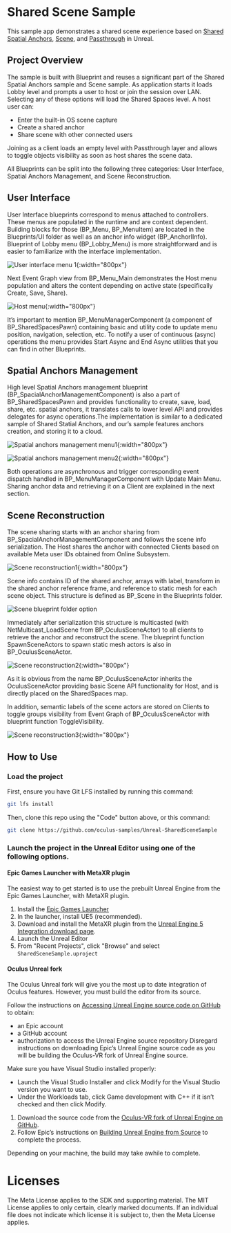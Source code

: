 # Shared Scene Sample

This sample app demonstrates a shared scene experience based on [Shared Spatial Anchors](https://developer.oculus.com/documentation/unreal/unreal-shared-spatial-anchors/), [Scene](https://developer.oculus.com/documentation/unreal/unreal-scene-overview/), and [Passthrough](https://developer.oculus.com/documentation/unreal/unreal-passthrough-overview/) in Unreal.

## Project Overview
The sample is built with Blueprint and reuses a significant part of the Shared Spatial Anchors sample and Scene sample. As application starts it loads Lobby level and prompts a user to host or join the session over LAN. Selecting any of these options will load the Shared Spaces level. A host user can:

* Enter the built-in OS scene capture
* Create a shared anchor
* Share scene with other connected users

Joining as a client loads an empty level with Passthrough layer and allows to toggle objects visibility as soon as host shares the scene data.

All Blueprints can be split into the following three categories: User Interface, Spatial Anchors Management, and Scene Reconstruction.

## User Interface

User Interface blueprints correspond to menus attached to controllers. These menus are populated in the runtime and are context dependent. Building blocks for those (BP_Menu, BP_MenuItem) are located in the Blueprints/UI folder as well as an anchor info widget (BP_AnchorIInfo). Blueprint of Lobby menu (BP_Lobby_Menu) is more straightforward and is easier to familiarize with the interface implementation.

![User interface menu 1](Media/unreal-user-interface-menu1.png){:width="800px"}

Next Event Graph view from BP_Menu_Main demonstrates the Host menu population and alters the content depending on active state (specifically Create, Save, Share).

![Host menu](Media/unreal-host-menu-bp.png){:width="800px"}

It’s important to mention BP_MenuManagerComponent (a component of BP_SharedSpacesPawn) containing basic and utility code to update menu position, navigation, selection, etc. To notify a user of continuous (async) operations the menu provides Start Async and End Async utilities that you can find in other Blueprints.

## Spatial Anchors Management

High level Spatial Anchors management blueprint (BP_SpacialAnchorManagementComponent) is also a part of BP_SharedSpacesPawn and provides functionality to create, save, load, share, etc. spatial anchors, it translates calls to lower level API and provides delegates for async operations.The implementation is similar to a dedicated sample of Shared Statial Anchors, and our’s sample features anchors creation, and storing it to a cloud.

![Spatial anchors management menu1](Media/unreal-spatial-anchor-menu1.png){:width="800px"}

![Spatial anchors management menu2](Media/unreal-spatial-anchor-menu2.png){:width="800px"}

Both operations are asynchronous and trigger corresponding event dispatch handled in BP_MenuManagerComponent with Update Main Menu. Sharing anchor data and retrieving it on a Client are explained in the next section.

## Scene Reconstruction
The scene sharing starts with an anchor sharing from BP_SpacialAnchorManagementComponent and follows the scene info serialization. The Host shares the anchor with connected Clients based on available Meta user IDs obtained from Online Subsystem.

![Scene reconstruction1](Media/unreal-scene-menu1.png){:width="800px"}

Scene info contains ID of the shared anchor, arrays with label, transform in the shared anchor reference frame, and reference to static mesh for each scene object. This structure is defined as BP_Scene in the Blueprints folder.

![Scene blueprint folder option](Media/unreal-scene-blueprint-folder.png)

Immediately after serialization this structure is multicasted (with NetMulticast_LoadScene from BP_OculusSceneActor) to all clients to retrieve the anchor and reconstruct the scene. The blueprint function SpawnSceneActors to spawn static mesh actors is also in BP_OculusSceneActor.

![Scene reconstruction2](Media/unreal-scene-menu2.png){:width="800px"}

As it is obvious from the name BP_OculusSceneActor inherits the OculusSceneActor providing basic Scene API functionality for Host, and is directly placed on the SharedSpaces map.

In addition, semantic labels of the scene actors are stored on Clients to toggle groups visibility from Event Graph of BP_OculusSceneActor with blueprint function ToggleVisibility.

![Scene reconstruction3](Media/unreal-scene-menu3.png){:width="800px"}


## How to Use

### Load the project

First, ensure you have Git LFS installed by running this command:
```sh
git lfs install
```

Then, clone this repo using the "Code" button above, or this command:
```sh
git clone https://github.com/oculus-samples/Unreal-SharedSceneSample
```

### Launch the project in the Unreal Editor using one of the following options.

#### Epic Games Launcher with MetaXR plugin

The easiest way to get started is to use the prebuilt Unreal Engine from the Epic Games Launcher, with MetaXR plugin.

1. Install the [Epic Games Launcher](https://www.epicgames.com/store/en-US/download)
2. In the launcher, install UE5 (recommended).
3. Download and install the MetaXR plugin from the [Unreal Engine 5 Integration download page](https://developer.oculus.com/downloads/package/unreal-engine-5-integration).
3. Launch the Unreal Editor
4. From "Recent Projects", click "Browse" and select `SharedSceneSample.uproject`

#### Oculus Unreal fork

The Oculus Unreal fork will give you the most up to date integration of Oculus features. However, you must build the editor from its source.

Follow the instructions on [Accessing Unreal Engine source code on GitHub](https://www.unrealengine.com/en-US/ue-on-github) to obtain:
- an Epic account
- a GitHub account
- authorization to access the Unreal Engine source repository
Disregard instructions on downloading Epic’s Unreal Engine source code as you will be building the Oculus-VR fork of Unreal Engine source.

Make sure you have Visual Studio installed properly:
- Launch the Visual Studio Installer and click Modify for the Visual Studio version you want to use.
- Under the Workloads tab, click Game development with C++ if it isn’t checked and then click Modify.

1. Download the source code from the [Oculus-VR fork of Unreal Engine on GitHub](https://github.com/Oculus-VR/UnrealEngine).
2. Follow Epic’s instructions on [Building Unreal Engine from Source](https://docs.unrealengine.com/5.2/en-US/building-unreal-engine-from-source/) to complete the process.

Depending on your machine, the build may take awhile to complete.

# Licenses
The Meta License applies to the SDK and supporting material. The MIT License applies to only certain, clearly marked documents. If an individual file does not indicate which license it is subject to, then the Meta License applies.
